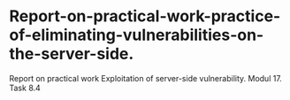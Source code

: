 # Report-on-practical-work-practice-of-eliminating-vulnerabilities-on-the-server-side.
Report on practical work Exploitation of server-side vulnerability. Modul 17. Task 8.4 

